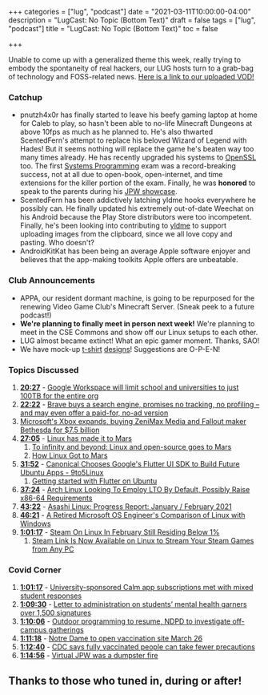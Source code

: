 +++
categories = ["lug", "podcast"]
date = "2021-03-11T10:00:00-04:00"
description = "LugCast: No Topic (Bottom Text)"
draft = false
tags = ["lug", "podcast"]
title = "LugCast: No Topic (Bottom Text)"
toc = false

+++

Unable to come up with a generalized theme this week, really trying to embody the spontaneity of real hackers, our LUG hosts turn to a grab-bag of technology and FOSS-related news. [Here is a link to our uploaded VOD!](https://youtu.be/3Y9-cYxeMP4)

<!--more-->

### Catchup
- pnutzh4x0r has finally started to leave his beefy gaming laptop at home for Caleb to play, so hasn't been able to no-life Minecraft Dungeons at above 10fps as much as he planned to. He's also thwarted ScentedFern's attempt to replace his beloved Wizard of Legend with Hades! But it seems nothing will replace the game he's beaten way too many times already. He has recently upgraded his systems to [OpenSSL](https://www.openssl.org/) too. The first [Systems Programming](https://www3.nd.edu/~pbui/teaching/cse.20289.sp21/) exam was a record-breaking success, not at all due to open-book, open-internet, and time extensions for the killer portion of the exam. Finally, he was **honored** to speak to the parents during his [JPW showcase](https://jpw.nd.edu/events/2021/03/06/college-of-engineering/).
- ScentedFern has been addictively latching yldme hooks everywhere he possibly can. He finally updated his extremely out-of-date Weechat on his Android because the Play Store distributors were too incompetent. Finally, he's been looking into contributing to [yldme](yld.me) to support uploading images from the clipboard, since we all love copy and pasting. Who doesn't?
- AndroidKitKat has been being an average Apple software enjoyer and believes that the app-making toolkits Apple offers are unbeatable.

### Club Announcements
- APPA, our resident dormant machine, is going to be repurposed for the renewing Video Game Club's Minecraft Server. (Sneak peek to a future podcast!)
- **We're planning to finally meet in person next week!** We're planning to meet in the CSE Commons and show off our Linux setups to each other.
- LUG almost became extinct! What an epic gamer moment. Thanks, SAO!
- We have mock-up [t-shirt](https://yld.me/raw/aWkK.png) [designs](https://yld.me/raw/dD4t.png)! Suggestions are O-P-E-N!

### Topics Discussed

1. **[20:27](https://youtu.be/3Y9-cYxeMP4?t=1228)** - [Google Workspace will limit school and universities to just 100TB for the entire org](https://www.reddit.com/r/DataHoarder/comments/ludg7x/google_workspace_will_limit_school_and/?utm_name=iossmf)
2. **[22:22](https://youtu.be/3Y9-cYxeMP4?t=1342)** - [Brave buys a search engine, promises no tracking, no profiling – and may even offer a paid-for, no-ad version](https://www.theregister.com/2021/03/03/brave_buys_a_search_engine/)
3. [Microsoft's Xbox expands, buying ZeniMax Media and Fallout maker Bethesda for $7.5 billion](https://www.cnet.com/news/microsofts-xbox-expands-buying-zenimax-media-and-fallout-maker-bethesda-for-7-5-billion/)
4. **[27:05](https://youtu.be/3Y9-cYxeMP4?t=1625)** - [Linux has made it to Mars](https://www.theverge.com/2021/2/19/22291324/linux-perseverance-mars-curiosity-ingenuity)
      1. [To infinity and beyond: Linux and open-source goes to Mars](https://www.zdnet.com/article/to-infinity-and-beyond-linux-and-open-source-goes-to-mars/)
      2. [How Linux Got to Mars](https://linuxunplugged.com/396)
5. **[31:52](https://youtu.be/3Y9-cYxeMP4?t=1912)** - [Canonical Chooses Google's Flutter UI SDK to Build Future Ubuntu Apps - 9to5Linux](https://9to5linux.com/canonical-chooses-googles-flutter-ui-sdk-to-build-future-ubuntu-apps)
      1. [Getting started with Flutter on Ubuntu](https://ubuntu.com/blog/getting-started-with-flutter-on-ubuntu)
6. **[37:24](https://youtu.be/3Y9-cYxeMP4?t=2244)** - [Arch Linux Looking To Employ LTO By Default, Possibly Raise x86-64 Requirements](https://www.phoronix.com/scan.php?page=news_item&px=Arch-Linux-LTO-Proposed)
7. **[43:22](https://youtu.be/3Y9-cYxeMP4?t=2603)** - [Asashi Linux: Progress Report: January / February 2021](https://asahilinux.org/2021/03/progress-report-january-february-2021/)
8. **[46:21](https://youtu.be/3Y9-cYxeMP4?t=2781)** - [A Retired Microsoft OS Engineer's Comparison of Linux with Windows](https://tech.slashdot.org/story/21/03/07/2030221/a-retired-microsoft-os-engineers-comparison-of-linux-with-windows)
9. **[1:01:17](https://youtu.be/3Y9-cYxeMP4?t=3677)** - [Steam On Linux In February Still Residing Below 1%](https://www.phoronix.com/scan.php?page=news_item&px=Steam-Linux-February-2021)
      1. [Steam Link Is Now Available on Linux to Stream Your Steam Games from Any PC](https://9to5linux.com/steam-link-is-now-available-on-linux-to-stream-your-steam-games-on-any-device)

### Covid Corner
1. **[1:01:17](https://youtu.be/3Y9-cYxeMP4?t=4046)** - [University-sponsored Calm app subscriptions met with mixed student responses](https://ndsmcobserver.com/2021/02/university-sponsored-calm-app-subscriptions-met-with-mixed-student-responses/)
2. **[1:09:30](https://youtu.be/3Y9-cYxeMP4?t=4170)** - [Letter to administration on students’ mental health garners over 1,500 signatures](https://ndsmcobserver.com/2021/03/letter-to-administration-on-students-mental-health-garners-over-1500-signatures/)
3. **[1:10:06](https://youtu.be/3Y9-cYxeMP4?t=4206)** - [Outdoor programming to resume, NDPD to investigate off-campus gatherings](https://ndsmcobserver.com/2021/02/outdoor-programming-to-resume-ndpd-to-investigate-off-campus-gatherings/)
4. **[1:11:18](https://youtu.be/3Y9-cYxeMP4?t=4278)** - [Notre Dame to open vaccination site March 26](https://ndsmcobserver.com/2021/03/notre-dame-to-open-vaccination-site-march-26/)
5. **[1:12:40](https://youtu.be/3Y9-cYxeMP4?t=4360)** - [CDC says fully vaccinated people can take fewer precautions](https://www.axios.com/cdc-guidance-vaccinated-people-6765f100-683e-4a78-8e2c-1b573c5683b8.html)
6. **[1:14:56](https://youtu.be/3Y9-cYxeMP4?t=4496)** - [Virtual JPW was a dumpster fire](https://libredd.it/r/notredame/comments/lzty7w/virtual_jpw_was_a_dumpster_fire/)

## Thanks to those who tuned in, during or after!
